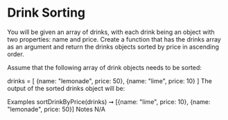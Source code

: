 # Drink Sorting

You will be given an array of drinks, with each drink being an object with two properties: name and price. Create a function that has the drinks array as an argument and return the drinks objects sorted by price in ascending order.

Assume that the following array of drink objects needs to be sorted:

drinks = [
{name: "lemonade", price: 50},
{name: "lime", price: 10}
]
The output of the sorted drinks object will be:

Examples
sortDrinkByPrice(drinks) ➞ [{name: "lime", price: 10}, {name: "lemonade", price: 50}]
Notes
N/A
